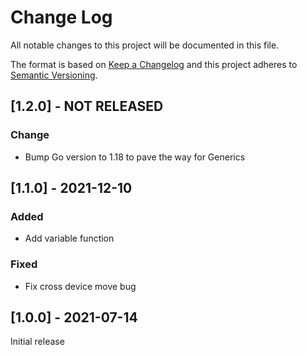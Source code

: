 # Change Log
All notable changes to this project will be documented in this file.

The format is based on [Keep a Changelog](http://keepachangelog.com/)
and this project adheres to [Semantic Versioning](http://semver.org/).

## [1.2.0] - NOT RELEASED

### Change

- Bump Go version to 1.18 to pave the way for Generics

## [1.1.0] - 2021-12-10

### Added

- Add variable function

### Fixed

- Fix cross device move bug

## [1.0.0] - 2021-07-14

Initial release
